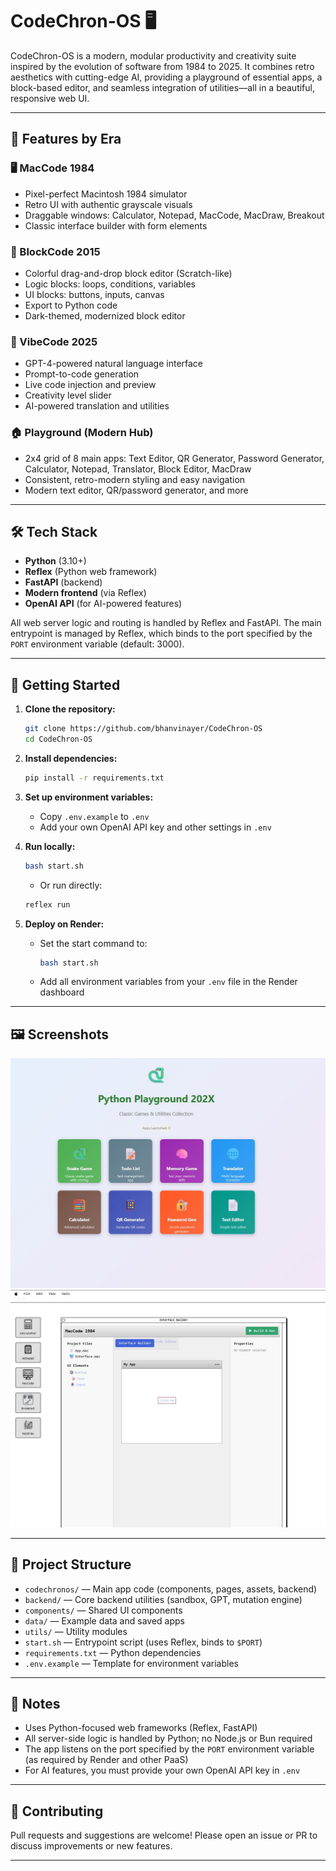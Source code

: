 
# CodeChron-OS 🖥️

CodeChron-OS is a modern, modular productivity and creativity suite inspired by the evolution of software from 1984 to 2025. It combines retro aesthetics with cutting-edge AI, providing a playground of essential apps, a block-based editor, and seamless integration of utilities—all in a beautiful, responsive web UI.

---

## 🌟 Features by Era

### 🖥️ MacCode 1984
- Pixel-perfect Macintosh 1984 simulator
- Retro UI with authentic grayscale visuals
- Draggable windows: Calculator, Notepad, MacCode, MacDraw, Breakout
- Classic interface builder with form elements

### 🧱 BlockCode 2015
- Colorful drag-and-drop block editor (Scratch-like)
- Logic blocks: loops, conditions, variables
- UI blocks: buttons, inputs, canvas
- Export to Python code
- Dark-themed, modernized block editor

### 🧞 VibeCode 2025
- GPT-4-powered natural language interface
- Prompt-to-code generation
- Live code injection and preview
- Creativity level slider
- AI-powered translation and utilities

### 🏠 Playground (Modern Hub)
- 2x4 grid of 8 main apps: Text Editor, QR Generator, Password Generator, Calculator, Notepad, Translator, Block Editor, MacDraw
- Consistent, retro-modern styling and easy navigation
- Modern text editor, QR/password generator, and more

---

## 🛠️ Tech Stack

- **Python** (3.10+)
- **Reflex** (Python web framework)
- **FastAPI** (backend)
- **Modern frontend** (via Reflex)
- **OpenAI API** (for AI-powered features)

All web server logic and routing is handled by Reflex and FastAPI. The main entrypoint is managed by Reflex, which binds to the port specified by the `PORT` environment variable (default: 3000).

---

## 🚀 Getting Started

1. **Clone the repository:**
   ```bash
   git clone https://github.com/bhanvinayer/CodeChron-OS
   cd CodeChron-OS
   ```

2. **Install dependencies:**
   ```bash
   pip install -r requirements.txt
   ```

3. **Set up environment variables:**
   - Copy `.env.example` to `.env`
   - Add your own OpenAI API key and other settings in `.env`

4. **Run locally:**
   ```bash
   bash start.sh
   ```
   - Or run directly:
   ```bash
   reflex run 
   ```

5. **Deploy on Render:**
   - Set the start command to:
     ```bash
     bash start.sh
     ```
   - Add all environment variables from your `.env` file in the Render dashboard

---

## 🖼️ Screenshots



![Playground Home](screenshots/python.jpg)
![Mac 1984](screenshots/mac.jpg)


---

## 📁 Project Structure

- `codechronos/` — Main app code (components, pages, assets, backend)
- `backend/` — Core backend utilities (sandbox, GPT, mutation engine)
- `components/` — Shared UI components
- `data/` — Example data and saved apps
- `utils/` — Utility modules
- `start.sh` — Entrypoint script (uses Reflex, binds to `$PORT`)
- `requirements.txt` — Python dependencies
- `.env.example` — Template for environment variables

---

## 📝 Notes

- Uses Python-focused web frameworks (Reflex, FastAPI)
- All server-side logic is handled by Python; no Node.js or Bun required
- The app listens on the port specified by the `PORT` environment variable (as required by Render and other PaaS)
- For AI features, you must provide your own OpenAI API key in `.env`

---

## 🤝 Contributing

Pull requests and suggestions are welcome! Please open an issue or PR to discuss improvements or new features.

---


